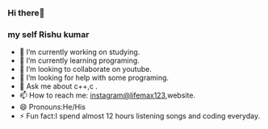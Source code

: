 ### Hi there👋
### my self Rishu kumar 


- 🔭 I’m currently working on studying.
- 🌱 I’m currently learning programing.
- 👯 I’m looking to collaborate on youtube.
- 🤔 I’m looking for help with some programing.
- 💬 Ask me about c++,c .
- 📫 How to reach me: [instagram@lifemax123](https://www.instagram.com/lifemax_r),website.
- 😄 Pronouns:He/His
- ⚡ Fun fact:I spend almost 12 hours listening songs and coding everyday.

